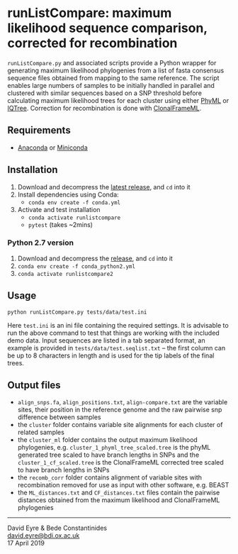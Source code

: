 # runListCompare: maximum likelihood sequence comparison, corrected for recombination

`runListCompare.py` and associated scripts provide a Python wrapper for generating maximum likelihood phylogenies from a list of fasta consensus sequence files obtained from mapping to the same reference. The script enables large numbers of samples to be initially handled in parallel and clustered with similar sequences based on a SNP threshold before calculating maximum likelihood trees for each cluster using either [PhyML](http://www.atgc-montpellier.fr/phyml/) or [IQTree](http://www.iqtree.org). Correction for recombination is done with [ClonalFrameML](https://github.com/xavierdidelot/ClonalFrameML).



## Requirements

- [Anaconda](https://www.anaconda.com/distribution/) or [Miniconda](https://docs.conda.io/en/latest/miniconda.html)



## Installation

1. Download and decompress the [latest release](https://github.com/davideyre/runListCompare/releases/latest), and `cd` into it
2. Install dependencies using Conda:
   - `conda env create -f conda.yml`
3. Activate and test installation
   - `conda activate runlistcompare`
   - `pytest` (takes ~2mins)



### Python 2.7 version

1. Download and decompress the [release](https://github.com/davideyre/runListCompare/archive/0.2.7.tar.gz), and `cd` into it
2. `conda env create -f conda_python2.yml`
3. `conda activate runlistcompare2`



## Usage

```
python runListCompare.py tests/data/test.ini
```

Here `test.ini` is an ini file containing the required settings. It is advisable to run the above command to test that things are working with the included demo data. Input sequences are listed in a tab separated format, an example is provided in `tests/data/test.seqlist.txt` – the first column can be up to 8 characters in length and is used for the tip labels of the final trees.



## Output files

- `align_snps.fa`, `align_positions.txt`, `align-compare.txt` are the variable sites, their position in the reference genome and the raw pairwise snp difference between samples
- the `cluster` folder contains variable site alignments for each cluster of related samples
- the `cluster_ml` folder contains the output maximum likelihood phylogenies, e.g. `cluster_1_phyml_tree_scaled.tree` is the phyML generated tree scaled to have branch lengths in SNPs and the `cluster_1_cf_scaled.tree` is the ClonalFrameML corrected tree scaled to have branch lengths in SNPs
- the `recomb_corr` folder contains alignment of variable sites with recombination removed for use as input with other software, e.g. BEAST
- the `ML_distances.txt` and `CF_distances.txt` files contain the pairwise distances obtained from the maximum likelihood and ClonalFrameML phylogenies

---

David Eyre & Bede Constantinides  
david.eyre@bdi.ox.ac.uk   
17 April 2019